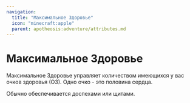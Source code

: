 ```yaml
---
navigation:
  title: "Максимальное Здоровье"
  icon: "minecraft:apple"
  parent: apotheosis:adventure/attributes.md
---
```


# Максимальное Здоровье

<Color id="blue">Максимальное Здоровье</Color> управляет количеством имеющихся у вас очков здоровья (ОЗ). Одно очко - это половина сердца.

Обычно обеспечивается доспехами или щитами.

